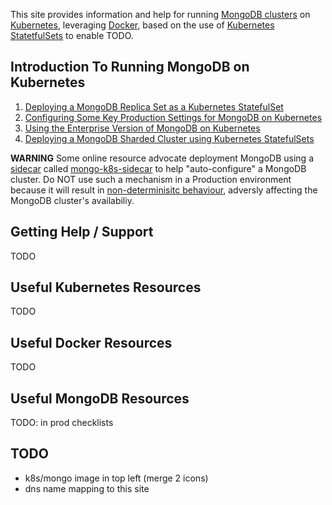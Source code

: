 This site provides information and help for running [MongoDB clusters](http://todo) on [Kubernetes](http://todo), leveraging [Docker](http://todo), based on the use of [Kubernetes StatetfulSets](http://todo) to enable TODO.

## Introduction To Running MongoDB on Kubernetes

1. [Deploying a MongoDB Replica Set as a Kubernetes StatefulSet](http://todo)
2. [Configuring Some Key Production Settings for MongoDB on Kubernetes](http://todo)
3. [Using the Enterprise Version of MongoDB on Kubernetes](http://todo)
4. [Deploying a MongoDB Sharded Cluster using Kubernetes StatefulSets](http://todo)

**WARNING** Some online resource advocate deployment MongoDB using a [sidecar](http://todo) called [mongo-k8s-sidecar](http://todo) to help "auto-configure" a MongoDB cluster. Do NOT use such a mechanism in a Production environment because it will result in [non-determinisitc behaviour](http://todo), adversly affecting the MongoDB cluster's availabiliy.

## Getting Help / Support

TODO

## Useful Kubernetes Resources

TODO

## Useful Docker Resources

TODO

## Useful MongoDB Resources

TODO: in prod checklists

## TODO

* k8s/mongo image in top left (merge 2 icons)
* dns name mapping to this site
